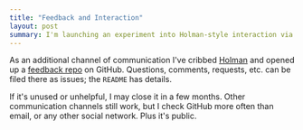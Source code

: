 ```yaml
---
title: "Feedback and Interaction"
layout: post
summary: I'm launching an experiment into Holman-style interaction via Github.
---
```


As an additional channel of communication I've cribbed
[Holman](https://github.com/holman/feedback) and opened up a
[feedback repo](https://github.com/lonnen/feedback#readme) on GitHub.
Questions, comments, requests, etc. can be filed there as issues; the
`README` has details.

If it's unused or unhelpful, I may close it in a few months. Other
communication channels still work, but I check GitHub more often than
email, or any other social network. Plus it's public.
